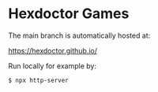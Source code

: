 # Hexdoctor Games

The main branch is automatically hosted at:

<https://hexdoctor.github.io/>

Run locally for example by:

`$ npx http-server`

